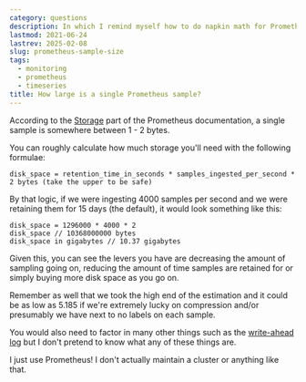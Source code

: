 ```yaml
---
category: questions
description: In which I remind myself how to do napkin math for Prometheus
lastmod: 2021-06-24
lastrev: 2025-02-08
slug: prometheus-sample-size
tags:
  - monitoring
  - prometheus
  - timeseries
title: How large is a single Prometheus sample?
---
```

According to the [Storage](https://prometheus.io/docs/prometheus/latest/storage/#operational-aspects) part of the Prometheus documentation, a single sample is somewhere between 1 - 2 bytes.

You can roughly calculate how much storage you'll need with the following formulae:

```text
disk_space = retention_time_in_seconds * samples_ingested_per_second * 2 bytes (take the upper to be safe)
```

By that logic, if we were ingesting 4000 samples per second and we were retaining them for 15 days (the default), it would look something like this:

```text
disk_space = 1296000 * 4000 * 2
disk_space // 10368000000 bytes
disk_space in gigabytes // 10.37 gigabytes
```

Given this, you can see the levers you have are decreasing the amount of sampling going on, reducing the amount of time samples are retained for or simply buying more disk space as you go on.

Remember as well that we took the high end of the estimation and it could be as low as 5.185 if we're extremely lucky on compression and/or presumably we have next to no labels on each sample.

You would also need to factor in many other things such as the [write-ahead log](https://www.robustperception.io/how-much-space-does-the-wal-take-up) but I don't pretend to know what any of these things are.

I just use Prometheus! I don't actually maintain a cluster or anything like that.
